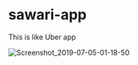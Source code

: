 # sawari-app
This is like Uber app 

![Screenshot_2019-07-05-01-18-50](https://user-images.githubusercontent.com/36129452/60686628-d938bf00-9e5e-11e9-8d33-9e52ad0893c8.png)
